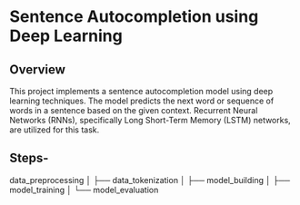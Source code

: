 # Sentence Autocompletion using Deep Learning

## Overview
This project implements a sentence autocompletion model using deep learning techniques. The model predicts the next word or sequence of words in a sentence based on the given context. Recurrent Neural Networks (RNNs), specifically Long Short-Term Memory (LSTM) networks, are utilized for this task.

## Steps-
data_preprocessing
│ ├── data_tokenization
│ ├── model_building
│ ├── model_training
│ └── model_evaluation

